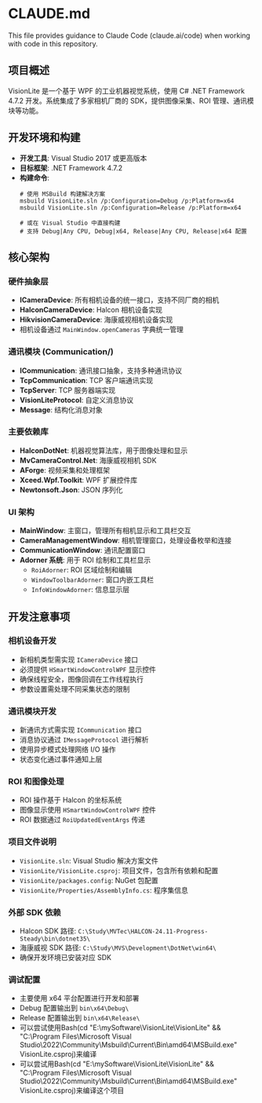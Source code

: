 # CLAUDE.md

This file provides guidance to Claude Code (claude.ai/code) when working with code in this repository.

## 项目概述
VisionLite 是一个基于 WPF 的工业机器视觉系统，使用 C# .NET Framework 4.7.2 开发。系统集成了多家相机厂商的 SDK，提供图像采集、ROI 管理、通讯模块等功能。

## 开发环境和构建
- **开发工具**: Visual Studio 2017 或更高版本
- **目标框架**: .NET Framework 4.7.2
- **构建命令**:
  ```
  # 使用 MSBuild 构建解决方案
  msbuild VisionLite.sln /p:Configuration=Debug /p:Platform=x64
  msbuild VisionLite.sln /p:Configuration=Release /p:Platform=x64
  
  # 或在 Visual Studio 中直接构建
  # 支持 Debug|Any CPU, Debug|x64, Release|Any CPU, Release|x64 配置
  ```

## 核心架构

### 硬件抽象层
- **ICameraDevice**: 所有相机设备的统一接口，支持不同厂商的相机
- **HalconCameraDevice**: Halcon 相机设备实现  
- **HikvisionCameraDevice**: 海康威视相机设备实现
- 相机设备通过 `MainWindow.openCameras` 字典统一管理

### 通讯模块 (Communication/)
- **ICommunication**: 通讯接口抽象，支持多种通讯协议
- **TcpCommunication**: TCP 客户端通讯实现
- **TcpServer**: TCP 服务器端实现
- **VisionLiteProtocol**: 自定义消息协议
- **Message**: 结构化消息对象

### 主要依赖库
- **HalconDotNet**: 机器视觉算法库，用于图像处理和显示
- **MvCameraControl.Net**: 海康威视相机 SDK
- **AForge**: 视频采集和处理框架
- **Xceed.Wpf.Toolkit**: WPF 扩展控件库
- **Newtonsoft.Json**: JSON 序列化

### UI 架构
- **MainWindow**: 主窗口，管理所有相机显示和工具栏交互
- **CameraManagementWindow**: 相机管理窗口，处理设备枚举和连接
- **CommunicationWindow**: 通讯配置窗口
- **Adorner 系统**: 用于 ROI 绘制和工具栏显示
  - `RoiAdorner`: ROI 区域绘制和编辑
  - `WindowToolbarAdorner`: 窗口内嵌工具栏
  - `InfoWindowAdorner`: 信息显示层

## 开发注意事项

### 相机设备开发
- 新相机类型需实现 `ICameraDevice` 接口
- 必须提供 `HSmartWindowControlWPF` 显示控件
- 确保线程安全，图像回调在工作线程执行
- 参数设置需处理不同采集状态的限制

### 通讯模块开发
- 新通讯方式需实现 `ICommunication` 接口
- 消息协议通过 `IMessageProtocol` 进行解析
- 使用异步模式处理网络 I/O 操作
- 状态变化通过事件通知上层

### ROI 和图像处理
- ROI 操作基于 Halcon 的坐标系统
- 图像显示使用 `HSmartWindowControlWPF` 控件
- ROI 数据通过 `RoiUpdatedEventArgs` 传递

### 项目文件说明
- `VisionLite.sln`: Visual Studio 解决方案文件
- `VisionLite/VisionLite.csproj`: 项目文件，包含所有依赖和配置
- `VisionLite/packages.config`: NuGet 包配置
- `VisionLite/Properties/AssemblyInfo.cs`: 程序集信息

### 外部 SDK 依赖
- Halcon SDK 路径: `C:\Study\MVTec\HALCON-24.11-Progress-Steady\bin\dotnet35\`
- 海康威视 SDK 路径: `C:\Study\MVS\Development\DotNet\win64\`
- 确保开发环境已安装对应 SDK

### 调试配置
- 主要使用 x64 平台配置进行开发和部署
- Debug 配置输出到 `bin\x64\Debug\`
- Release 配置输出到 `bin\x64\Release\`
- 可以尝试使用Bash(cd "E:\mySoftware\VisionLite\VisionLite" && "C:\Program Files\Microsoft Visual Studio\2022\Community\Msbuild\Current\Bin\amd64\MSBuild.exe" VisionLite.csproj)来编译
- 可以尝试用Bash(cd "E:\mySoftware\VisionLite\VisionLite" && "C:\Program Files\Microsoft Visual Studio\2022\Community\Msbuild\Current\Bin\amd64\MSBuild.exe" VisionLite.csproj)来编译这个项目